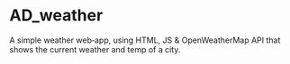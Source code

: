 # AD_weather
A simple weather web‑app, using HTML, JS &amp; OpenWeatherMap API that shows the current weather and temp of a city.
